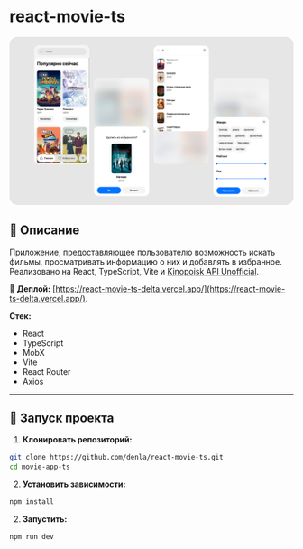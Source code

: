 # react-movie-ts

![react-movie-ts-preview](preview.png)

## 📌 Описание

Приложение, предоставляющее пользователю возможность искать фильмы, просматривать информацию о них и добавлять в избранное.
Реализовано на React, TypeScript, Vite и [Kinopoisk API Unofficial](https://kinopoiskapiunofficial.tech/).

🔗 **Деплой:**
[https://react-movie-ts-delta.vercel.app/](https://react-movie-ts-delta.vercel.app/).

**Стек:**

- React
- TypeScript
- MobX
- Vite
- React Router
- Axios

---

## 🚀 Запуск проекта

1. **Клонировать репозиторий:**

```bash
git clone https://github.com/denla/react-movie-ts.git
cd movie-app-ts
```

2. **Установить зависимости:**

```bash
npm install
```

2. **Запустить:**

```bash
npm run dev
```
